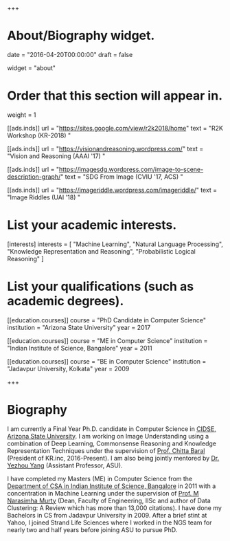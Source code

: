 +++
# About/Biography widget.

date = "2016-04-20T00:00:00"
draft = false

widget = "about"

# Order that this section will appear in.
weight = 1

[[ads.inds]]
 url = "https://sites.google.com/view/r2k2018/home"
 text = "R2K Workshop (KR-2018) " 
 
[[ads.inds]]
 url = "https://visionandreasoning.wordpress.com/"
 text = "Vision and Reasoning (AAAI '17) " 
 
[[ads.inds]]
 url = "https://imagesdg.wordpress.com/image-to-scene-description-graph/"
 text = "SDG From Image (CVIU '17, ACS) " 

[[ads.inds]]
 url = "https://imageriddle.wordpress.com/imageriddle/"
 text = "Image Riddles (UAI '18) "
   
# List your academic interests.
[interests]
  interests = [
    "Machine Learning",
    "Natural Language Processing",
    "Knowledge Representation and Reasoning",
    "Probabilistic Logical Reasoning"
  ]

# List your qualifications (such as academic degrees).
[[education.courses]]
  course = "PhD Candidate in Computer Science"
  institution = "Arizona State University"
  year = 2017

[[education.courses]]
  course = "ME in Computer Science"
  institution = "Indian Institute of Science, Bangalore"
  year = 2011

[[education.courses]]
  course = "BE in Computer Science"
  institution = "Jadavpur University, Kolkata"
  year = 2009
 
+++

# Biography

I am currently a Final Year Ph.D. candidate in Computer Science in [CIDSE, Arizona State University](http://cidse.engineering.asu.edu/). I am working on Image Understanding using a combination of Deep Learning, Commonsense Reasoning and Knowledge Representation Techniques under the supervision of [Prof. Chitta Baral](http://www.public.asu.edu/~cbaral/) (President of KR.inc, 2016-Present). I am also being jointly mentored by [Dr. Yezhou Yang](http://yezhouyang.engineering.asu.edu/) (Assistant Professor, ASU). 
 
I have completed my Masters (ME) in Computer Science from the [Department of CSA in Indian Institute of Science, Bangalore](http://www.csa.iisc.ernet.in/) in 2011 with a concentration in Machine Learning under the supervision of [Prof. M Narasimha Murty](http://scholar.google.com/citations?user=VQZTmpcAAAAJ&hl=en) (Dean, Faculty of Engineering, IISc and author of Data Clustering: A Review which has more than 13,000 citations). I have done my Bachelors in CS from Jadavpur University in 2009. After a brief stint at Yahoo, I joined Strand Life Sciences where I worked in the NGS team for nearly two and half years before joining ASU to pursue PhD. 
